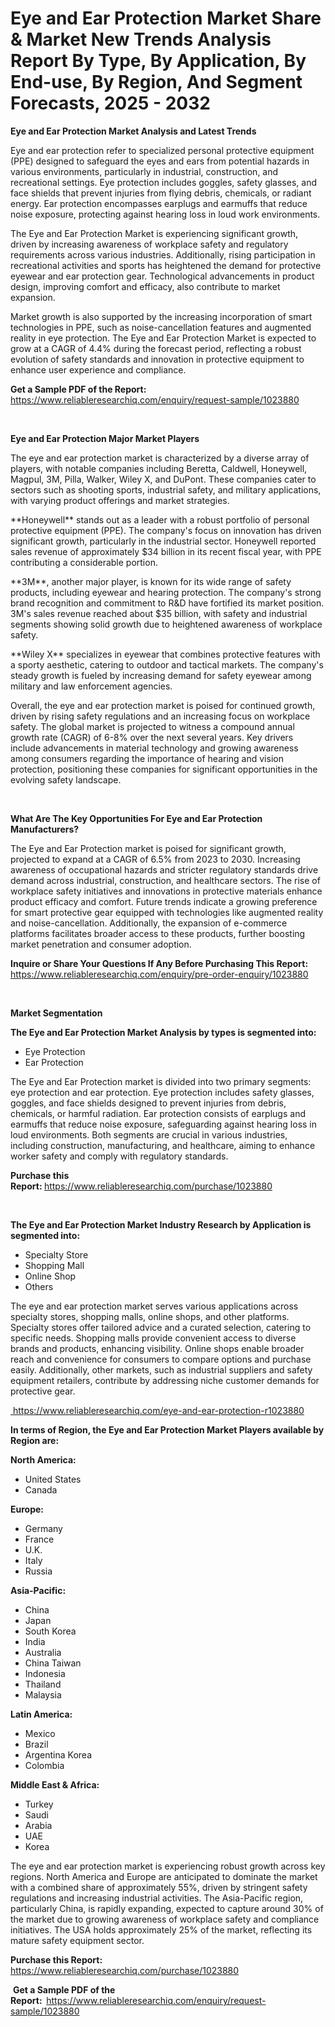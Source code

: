 <p><h1>Eye and Ear Protection Market Share & Market New Trends Analysis Report By Type, By Application, By End-use, By Region, And Segment Forecasts, 2025 - 2032</h1></p><p><strong>Eye and Ear Protection Market Analysis and Latest Trends</strong></p>
<p><p>Eye and ear protection refer to specialized personal protective equipment (PPE) designed to safeguard the eyes and ears from potential hazards in various environments, particularly in industrial, construction, and recreational settings. Eye protection includes goggles, safety glasses, and face shields that prevent injuries from flying debris, chemicals, or radiant energy. Ear protection encompasses earplugs and earmuffs that reduce noise exposure, protecting against hearing loss in loud work environments.</p><p>The Eye and Ear Protection Market is experiencing significant growth, driven by increasing awareness of workplace safety and regulatory requirements across various industries. Additionally, rising participation in recreational activities and sports has heightened the demand for protective eyewear and ear protection gear. Technological advancements in product design, improving comfort and efficacy, also contribute to market expansion.</p><p>Market growth is also supported by the increasing incorporation of smart technologies in PPE, such as noise-cancellation features and augmented reality in eye protection. The Eye and Ear Protection Market is expected to grow at a CAGR of 4.4% during the forecast period, reflecting a robust evolution of safety standards and innovation in protective equipment to enhance user experience and compliance.</p></p>
<p><strong>Get a Sample PDF of the Report:&nbsp;</strong> <a href="https://www.reliableresearchiq.com/enquiry/request-sample/1023880?utm_campaign=3577&utm_medium=2&utm_source=Github&utm_content=ia&utm_term=16042025&utm_id=eye-and-ear-protection">https://www.reliableresearchiq.com/enquiry/request-sample/1023880</a></p>
<p>&nbsp;</p>
<p><strong>Eye and Ear Protection Major Market Players</strong></p>
<p><p>The eye and ear protection market is characterized by a diverse array of players, with notable companies including Beretta, Caldwell, Honeywell, Magpul, 3M, Pilla, Walker, Wiley X, and DuPont. These companies cater to sectors such as shooting sports, industrial safety, and military applications, with varying product offerings and market strategies.</p><p>**Honeywell** stands out as a leader with a robust portfolio of personal protective equipment (PPE). The company's focus on innovation has driven significant growth, particularly in the industrial sector. Honeywell reported sales revenue of approximately $34 billion in its recent fiscal year, with PPE contributing a considerable portion.</p><p>**3M**, another major player, is known for its wide range of safety products, including eyewear and hearing protection. The company's strong brand recognition and commitment to R&D have fortified its market position. 3M's sales revenue reached about $35 billion, with safety and industrial segments showing solid growth due to heightened awareness of workplace safety.</p><p>**Wiley X** specializes in eyewear that combines protective features with a sporty aesthetic, catering to outdoor and tactical markets. The company's steady growth is fueled by increasing demand for safety eyewear among military and law enforcement agencies.</p><p>Overall, the eye and ear protection market is poised for continued growth, driven by rising safety regulations and an increasing focus on workplace safety. The global market is projected to witness a compound annual growth rate (CAGR) of 6-8% over the next several years. Key drivers include advancements in material technology and growing awareness among consumers regarding the importance of hearing and vision protection, positioning these companies for significant opportunities in the evolving safety landscape.</p></p>
<p>&nbsp;</p>
<p><strong>What Are The Key Opportunities For Eye and Ear Protection Manufacturers?</strong></p>
<p><p>The Eye and Ear Protection market is poised for significant growth, projected to expand at a CAGR of 6.5% from 2023 to 2030. Increasing awareness of occupational hazards and stricter regulatory standards drive demand across industrial, construction, and healthcare sectors. The rise of workplace safety initiatives and innovations in protective materials enhance product efficacy and comfort. Future trends indicate a growing preference for smart protective gear equipped with technologies like augmented reality and noise-cancellation. Additionally, the expansion of e-commerce platforms facilitates broader access to these products, further boosting market penetration and consumer adoption.</p></p>
<p><strong>Inquire or Share Your Questions If Any Before Purchasing This Report:</strong> <a href="https://www.reliableresearchiq.com/enquiry/pre-order-enquiry/1023880?utm_campaign=3577&utm_medium=2&utm_source=Github&utm_content=ia&utm_term=16042025&utm_id=eye-and-ear-protection">https://www.reliableresearchiq.com/enquiry/pre-order-enquiry/1023880</a></p>
<p>&nbsp;</p>
<p><strong>Market Segmentation</strong></p>
<p><strong>The Eye and Ear Protection Market Analysis by types is segmented into:</strong></p>
<p><ul><li>Eye Protection</li><li>Ear Protection</li></ul></p>
<p><p>The Eye and Ear Protection market is divided into two primary segments: eye protection and ear protection. Eye protection includes safety glasses, goggles, and face shields designed to prevent injuries from debris, chemicals, or harmful radiation. Ear protection consists of earplugs and earmuffs that reduce noise exposure, safeguarding against hearing loss in loud environments. Both segments are crucial in various industries, including construction, manufacturing, and healthcare, aiming to enhance worker safety and comply with regulatory standards.</p></p>
<p><strong>Purchase this Report:&nbsp;</strong><a href="https://www.reliableresearchiq.com/purchase/1023880?utm_campaign=3577&utm_medium=2&utm_source=Github&utm_content=ia&utm_term=16042025&utm_id=eye-and-ear-protection">https://www.reliableresearchiq.com/purchase/1023880</a></p>
<p>&nbsp;</p>
<p><strong>The Eye and Ear Protection Market Industry Research by Application is segmented into:</strong></p>
<p><ul><li>Specialty Store</li><li>Shopping Mall</li><li>Online Shop</li><li>Others</li></ul></p>
<p><p>The eye and ear protection market serves various applications across specialty stores, shopping malls, online shops, and other platforms. Specialty stores offer tailored advice and a curated selection, catering to specific needs. Shopping malls provide convenient access to diverse brands and products, enhancing visibility. Online shops enable broader reach and convenience for consumers to compare options and purchase easily. Additionally, other markets, such as industrial suppliers and safety equipment retailers, contribute by addressing niche customer demands for protective gear.</p></p>
<p><a href="https://www.reliableresearchiq.com/eye-and-ear-protection-r1023880?utm_campaign=3577&utm_medium=2&utm_source=Github&utm_content=ia&utm_term=16042025&utm_id=eye-and-ear-protection">&nbsp;https://www.reliableresearchiq.com/eye-and-ear-protection-r1023880</a></p>
<p><strong>In terms of Region, the Eye and Ear Protection Market Players available by Region are:</strong></p>
<p>
    <p> <strong> North America: </strong>
        <ul>
            <li>United States</li>
            <li>Canada</li>
        </ul>
        </p> 
    <p> <strong> Europe: </strong>
        <ul>
            <li>Germany</li>
            <li>France</li>
            <li>U.K.</li>
            <li>Italy</li>
            <li>Russia</li>
        </ul>
        </p> 
    <p> <strong> Asia-Pacific: </strong>
        <ul>
            <li>China</li>
            <li>Japan</li>
            <li>South Korea</li>
            <li>India</li>
            <li>Australia</li>
            <li>China Taiwan</li>
            <li>Indonesia</li>
            <li>Thailand</li>
            <li>Malaysia</li>
        </ul>
        </p> 
    <p> <strong> Latin America: </strong>
        <ul>
            <li>Mexico</li>
            <li>Brazil</li>
            <li>Argentina Korea</li>
            <li>Colombia</li>
        </ul>
        </p> 
    <p> <strong> Middle East & Africa: </strong>
        <ul>
            <li>Turkey</li>
            <li>Saudi</li>
            <li>Arabia</li>
            <li>UAE</li>
            <li>Korea</li>
        </ul>
    </p>
    </p>
<p><p>The eye and ear protection market is experiencing robust growth across key regions. North America and Europe are anticipated to dominate the market with a combined share of approximately 55%, driven by stringent safety regulations and increasing industrial activities. The Asia-Pacific region, particularly China, is rapidly expanding, expected to capture around 30% of the market due to growing awareness of workplace safety and compliance initiatives. The USA holds approximately 25% of the market, reflecting its mature safety equipment sector.</p></p>
<p><strong>Purchase this Report: </strong><a href="https://www.reliableresearchiq.com/purchase/1023880?utm_campaign=3577&utm_medium=2&utm_source=Github&utm_content=ia&utm_term=16042025&utm_id=eye-and-ear-protection">https://www.reliableresearchiq.com/purchase/1023880</a></p>
<p>&nbsp;<strong>Get a Sample PDF of the Report:&nbsp;&nbsp;</strong><a href="https://www.reliableresearchiq.com/enquiry/request-sample/1023880?utm_campaign=3577&utm_medium=2&utm_source=Github&utm_content=ia&utm_term=16042025&utm_id=eye-and-ear-protection">https://www.reliableresearchiq.com/enquiry/request-sample/1023880</a></p>
<p><strong></strong></p>
<p><p></p><p></p><p></p></p>